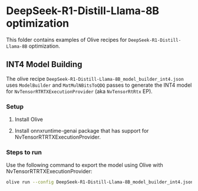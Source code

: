 # DeepSeek-R1-Distill-Llama-8B optimization

This folder contains examples of Olive recipes for `DeepSeek-R1-Distill-Llama-8B` optimization.

## INT4 Model Building

The olive recipe `DeepSeek-R1-Distill-Llama-8B_model_builder_int4.json` uses `ModelBuilder` and `MatMulNBitsToQDQ` passes to generate the INT4 model for `NvTensorRTRTXExecutionProvider` (aka `NvTensorRtRtx` EP).

### Setup

1. Install Olive

2. Install onnxruntime-genai package that has support for NvTensorRTRTXExecutionProvider.

### Steps to run

Use the following command to export the model using Olive with NvTensorRTRTXExecutionProvider:

```bash
olive run --config DeepSeek-R1-Distill-Llama-8B_model_builder_int4.json
```
